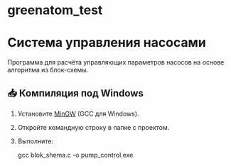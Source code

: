 # greenatom_test
# Система управления насосами

Программа для расчёта управляющих параметров насосов на основе алгоритма из блок-схемы.

## 📥 Компиляция под Windows
1. Установите [MinGW](http://www.mingw.org/) (GCC для Windows).
2. Откройте командную строку в папке с проектом.
3. Выполните:

   gcc blok_shema.c -o pump_control.exe
